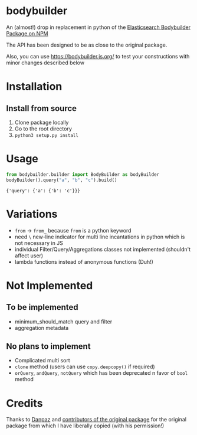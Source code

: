 # bodybuilder
An (almost!) drop in replacement in python of the [Elasticsearch Bodybuilder Package on NPM](https://github.com/danpaz/bodybuilder)

The API has been designed to be as close to the original package. 

Also, you can use https://bodybuilder.js.org/ to test your constructions with minor changes described below

# Installation

## Install from source

1. Clone package locally
2. Go to the root directory
2. `python3 setup.py install`

# Usage

```python
from bodybuilder.builder import BodyBuilder as bodyBuilder
bodyBuilder().query("a", "b", "c").build()
```

```
{'query': {'a': {'b': 'c'}}}
```

# Variations
- `from` -> `from_` because `from` is a python keyword
- need `\` new-line indicator for multi line incantations in python which is not necessary in JS
- individual Filter/Query/Aggregations classes not implemented (shouldn't affect user)
- lambda functions instead of anonymous functions (Duh!)

# Not Implemented

## To be implemented
- minimum_should_match query and filter
- aggregation metadata

## No plans to implement

- Complicated multi sort
- `clone` method (users can use `copy.deepcopy()` if required)
- `orQuery`, `andQuery`, `notQuery` which has been deprecated n favor of `bool` method

# Credits

Thanks to [Danpaz](https://github.com/danpaz) and [contributors of the original package](https://github.com/danpaz/bodybuilder#contributors) for the original package from which I have liberally copied (with his permission!)

